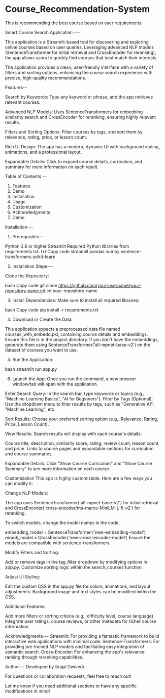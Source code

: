 # Course_Recommendation-System
This is recommending the best course based on user requirements

Smart Course Search Application  ---   

This application is a Streamlit-based tool for discovering and exploring online courses based on user queries. Leveraging advanced NLP models (SentenceTransformer for initial retrieval and CrossEncoder for reranking), the app allows users to quickly find courses that best match their interests.

The application provides a clean, user-friendly interface with a variety of filters and sorting options, enhancing the course search experience with precise, high-quality recommendations.

Features--

Search by Keywords: Type any keyword or phrase, and the app retrieves relevant courses.

Advanced NLP Models: Uses SentenceTransformers for embedding similarity search and CrossEncoder for reranking, ensuring highly relevant results.

Filters and Sorting Options: Filter courses by tags, and sort them by relevance, rating, price, or lesson count.

Rich UI Design: The app has a modern, dynamic UI with background styling, animations, and a professional layout.

Expandable Details: Click to expand course details, curriculum, and summary for more information on each result.

Table of Contents  -- 

1. Features
2. Demo
3. Installation
4. Usage
5. Customization
6. Acknowledgments
7. Demo


Installation---

1. Prerequisites--

Python 3.8 or higher
Streamlit
Required Python libraries from requirements.txt:
txt
Copy code
streamlit
pandas
numpy
sentence-transformers
scikit-learn


2. Installation Steps---

Clone the Repository:

bash
Copy code
git clone https://github.com/your-username/your-repository-name.git
cd your-repository-name

3. Install Dependencies: Make sure to install all required libraries:

bash
Copy code
pip install -r requirements.txt

4. Download or Create the Data:

This application expects a preprocessed data file named courses_with_embedd.pkl, containing course details and embeddings. Ensure this file is in the project directory.
If you don't have the embeddings, generate them using SentenceTransformer('all-mpnet-base-v2') on the dataset of courses you want to use.

5. Run the Application:

bash
streamlit run app.py

6. Launch the App: Once you run the command, a new browser window/tab will open with the application.

Enter Search Query: In the search bar, type keywords or topics (e.g., "Machine Learning Basics", "AI for Beginners").
Filter by Tags (Optional): Use the dropdown menu to filter results by tags, such as "Generative AI", "Machine Learning", etc.

Sort Results: Choose your preferred sorting option (e.g., Relevance, Rating, Price, Lesson Count).

View Results: Search results will display with each course's details:

Course title, description, similarity score, rating, review count, lesson count, and price.
Links to course pages and expandable sections for curriculum and course summaries.

Expandable Details: Click "Show Course Curriculum" and "Show Course Summary" to see more information on each course.

Customization
This app is highly customizable. Here are a few ways you can modify it:

Change NLP Models:

The app uses SentenceTransformer('all-mpnet-base-v2') for initial retrieval and CrossEncoder('cross-encoder/ms-marco-MiniLM-L-6-v2') for reranking.

To switch models, change the model names in the code:

embedding_model = SentenceTransformer('new-embedding-model')
rerank_model = CrossEncoder('new-cross-encoder-model')
Ensure the models are compatible with sentence-transformers.

Modify Filters and Sorting:

Add or remove tags in the tag_filter dropdown by modifying options in app.py.
Customize sorting logic within the search_courses function.

Adjust UI Styling:

Edit the custom CSS in the app.py file for colors, animations, and layout adjustments.
Background image and text styles can be modified within the CSS.

Additional Features:

Add more filters or sorting criteria (e.g., difficulty level, course language).
Integrate user ratings, course reviews, or other metadata for richer course information.

Acknowledgments---
Streamlit: For providing a fantastic framework to build interactive web applications with minimal code.
Sentence-Transformers: For providing pre-trained NLP models and facilitating easy integration of semantic search.
Cross-Encoder: For enhancing the app's relevance ranking through reranking capabilities.


Author---
Developed by Srajal Dwivedi.

For questions or collaboration requests, feel free to reach out!

Let me know if you need additional sections or have any specific modifications in mind!
